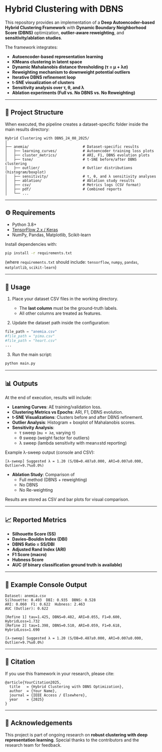 # Hybrid Clustering with DBNS

This repository provides an implementation of a **Deep Autoencoder–based Hybrid Clustering Framework** with **Dynamic Boundary Neighborhood Score (DBNS)** optimization, **outlier-aware reweighting**, and **sensitivity/ablation studies**.  

The framework integrates:
- **Autoencoder-based representation learning**
- **KMeans clustering in latent space**
- **Dynamic Mahalanobis distance thresholding (τ = μ + λσ)**
- **Reweighting mechanism to downweight potential outliers**
- **Iterative DBNS refinement loop**
- **t-SNE visualization of clusters**
- **Sensitivity analysis over τ, θ, and λ**
- **Ablation experiments (Full vs. No DBNS vs. No Reweighting)**

---

## 📂 Project Structure

When executed, the pipeline creates a dataset-specific folder inside the main results directory:

```
Hybrid Clustering with DBNS_24_08_2025/
│
├── anemia/                         # Dataset-specific results
│   ├── learning_curves/            # Autoencoder training loss plots
│   ├── cluster_metrics/            # ARI, F1, DBNS evolution plots
│   ├── tsne/                       # t-SNE before/after DBNS clustering
│   ├── outlier/                    # Outlier distributions (histogram/boxplot)
│   ├── sensitivity/                # τ, θ, and λ sensitivity analyses
│   ├── ablation/                   # Ablation study results
│   ├── csv/                        # Metrics logs (CSV format)
│   ├── pdf/                        # Combined reports
│   └── ...
```

---

## ⚙️ Requirements

- Python 3.8+
- [TensorFlow 2.x / Keras](https://www.tensorflow.org/)
- NumPy, Pandas, Matplotlib, Scikit-learn

Install dependencies with:

```bash
pip install -r requirements.txt
```

(where `requirements.txt` should include: `tensorflow`, `numpy`, `pandas`, `matplotlib`, `scikit-learn`)

---

## 🚀 Usage

1. Place your dataset CSV files in the working directory.  
   - The **last column** must be the ground-truth labels.  
   - All other columns are treated as features.

2. Update the dataset path inside the configuration:

```python
file_path = "anemia.csv"
#file_path = "pima.csv"
#file_path = "heart.csv"
...
```

3. Run the main script:

```bash
python main.py
```

---

## 📊 Outputs

At the end of execution, results will include:

- **Learning Curves**: AE training/validation loss.  
- **Clustering Metrics vs Epochs**: ARI, F1, DBNS evolution.  
- **t-SNE Visualizations**: Clusters before and after DBNS refinement.  
- **Outlier Analysis**: Histogram + boxplot of Mahalanobis scores.  
- **Sensitivity Analysis**:
  - τ sweep (`mu + λσ`, varying τ)  
  - θ sweep (weight factor for outliers)  
  - λ sweep (lambda sensitivity with mean±std reporting)  

Example λ-sweep output (console and CSV):
```
[λ-sweep] Suggested λ = 1.20 (S/DB=0.487±0.000, ARI=0.007±0.000, Outlier=9.7%±0.0%)
```

- **Ablation Study**: Comparison of
  - Full method (DBNS + reweighting)
  - No DBNS
  - No Re-weighting

Results are stored as CSV and bar plots for visual comparison.

---

## 📈 Reported Metrics

- **Silhouette Score (SS)**
- **Davies–Bouldin Index (DBI)**
- **DBNS Ratio = SS/DBI**
- **Adjusted Rand Index (ARI)**
- **F1 Score (macro)**
- **Hubness Score**
- **AUC (if binary classification ground truth is available)**

---

## 🔬 Example Console Output

```
Dataset: anemia.csv
Silhouette: 0.493  DBI: 0.935  DBNS: 0.528
ARI: 0.060  F1: 0.622  Hubness: 2.463
AUC (Outlier): 0.622

[Refine 1] tau=1.425, DBNS=0.482, ARI=0.055, F1=0.600, HybridLoss=1.732
[Refine 2] tau=1.398, DBNS=0.510, ARI=0.059, F1=0.618, HybridLoss=1.690

[λ-sweep] Suggested λ = 1.20 (S/DB=0.487±0.000, ARI=0.007±0.000, Outlier=9.7%±0.0%)
```

---

## 📜 Citation

If you use this framework in your research, please cite:

```
@article{YourCitation2025,
  title   = {Hybrid Clustering with DBNS Optimization},
  author  = {Your Name},
  journal = {IEEE Access / Elsewhere},
  year    = {2025}
}
```

---

## 🙌 Acknowledgements

This project is part of ongoing research on **robust clustering with deep representation learning**. Special thanks to the contributors and the research team for feedback.
